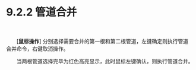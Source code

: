 #  9.2.2 管道合并
<br/>

&emsp;&emsp;[**鼠标操作**\] 分别选择需要合并的第一根和第二根管道，左键确定则执行管道合并命令，右键取消操作。

&emsp;&emsp;当两根管道选择完毕为红色高亮显示，此时鼠标左键确认，则执行管道合并。